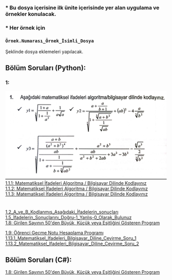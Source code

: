 ### * Bu dosya içerisine ilk ünite içerisinde yer alan uygulama ve örnekler konulacak.
### * Her örnek için <br><br>`Örnek.Numarası_Örnek_İsimli_Dosya`
Şeklinde dosya eklemeleri yapılacak.

## Bölüm Soruları (Python):
### 1:
![img.png](./images/img.png)
[1.1.1: Matematiksel İfadeleri Algoritma / Bilgisayar Dilinde Kodlayınız ](./bolum_sonu_sorular/1.1.1_Matematiksel_Ifadeleri_Algoritma_Bilgisayar_Dilinde_Kodlayiniz.py) <br>
[1.1.2: Matematiksel İfadeleri Algoritma / Bilgisayar Dilinde Kodlayınız ](./bolum_sonu_sorular/1.1.2_Matematiksel_Ifadeleri_Algoritma_Bilgisayar_Dilinde_Kodlayiniz.py) <br>
[1.1.3: Matematiksel İfadeleri Algoritma / Bilgisayar Dilinde Kodlayınız ](./bolum_sonu_sorular/1.1.3_Matematiksel_Ifadeleri_Algoritma_Bilgisayar_Dilinde_Kodlayiniz.py)
#
[1.2_A_ve_B_Kodlanmış_Aşağıdaki_İfadelerin_sonuçları](./bolum_sonu_sorular/1.2_A_ve_B_Kodlanmış_Aşağıdaki_İfadelerin_sonuçları.py) <br>
[1.5_İfadelerin_Sonuçlarını_Doğru-1_Yanlış-0_Olarak_Bulunuz](./bolum_sonu_sorular/1.5_İfadelerin_Sonuçlarını_Doğru-1_Yanlış-0_Olarak_Bulunuz.py) <br>
[1.8: Girilen Sayının 50'den Büyük, Küçük veya Eşitliğini Gösteren Program](./bolum_sonu_sorular/1.8_Girilen_Sayinin_50_den_buyuk_kucuk_veya_esitligini_gosteren_program.py)

[1.9: Öğrenci Geçme Notu Hesaplama Programı](./1.9_Ogrenci_Gecme_Notu_Hesaplama_Programi.py)
[1.13.1_Matematiksel_Ifadeleri_Bilgisayar_Diline_Cevirme_Soru_1](./bolum_sonu_sorular/1.13.1_Matematiksel_Ifadeleri_Bilgisayar_Diline_Cevirme_Soru_1.py) <br>
[1.13.2_Matematiksel_Ifadeleri_Bilgisayar_Diline_Cevirme_Soru_2](./bolum_sonu_sorular/1.13.2_Matematiksel_Ifadeleri_Bilgisayar_Diline_Cevirme_Soru_2.py) <br>

## Bölüm Soruları (C#):

[1.8: Girilen Sayının 50'den Büyük, Küçük veya Eşitliğini Gösteren Program](./bolum_sonu_sorular/1.8_Girilen_Sayinin_50_den_buyuk_kucuk_veya_esitligini_gosteren_program.cs)


